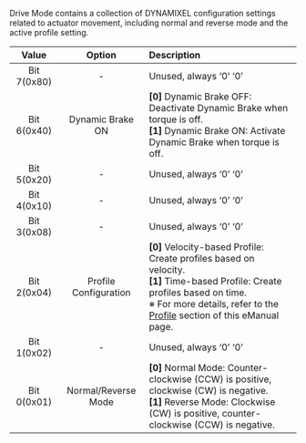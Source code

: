 Drive Mode contains a collection of DYNAMIXEL configuration settings related to actuator movement, including normal and reverse mode and the active profile setting.

|     Value   |      Option      | Description                                                                                                        |
|:-----------:|:------------------------:|:-------------------------------------------------------------------------------------------------------------------|
| Bit 7(0x80) |            -             | Unused, always ‘0’ ‘0’                                                                                             |
| Bit 6(0x40) |     Dynamic Brake ON     | **[0]** Dynamic Brake OFF: Deactivate Dynamic Brake when torque is off.<br />**[1]** Dynamic Brake ON: Activate Dynamic Brake when torque is off.  |
| Bit 5(0x20) |            -             | Unused, always ‘0’ ‘0’                                                                                             |
| Bit 4(0x10) |            -             | Unused, always ‘0’ ‘0’                                                                                             |
| Bit 3(0x08) |            -             | Unused, always ‘0’ ‘0’                                                                                             |
| Bit 2(0x04) |  Profile Configuration   | **[0]** Velocity-based Profile: Create profiles based on velocity.<br />**[1]** Time-based Profile: Create profiles based on time.<br />※ For more details, refer to the [Profile](#profile) section of this eManual page. |
| Bit 1(0x02) |            -             | Unused, always ‘0’ ‘0’                                                                                             |
| Bit 0(0x01) |   Normal/Reverse Mode    | **[0]** Normal Mode: Counter-clockwise (CCW) is positive, clockwise (CW) is negative.<br />**[1]** Reverse Mode: Clockwise (CW) is positive, counter-clockwise (CCW) is negative.  |
